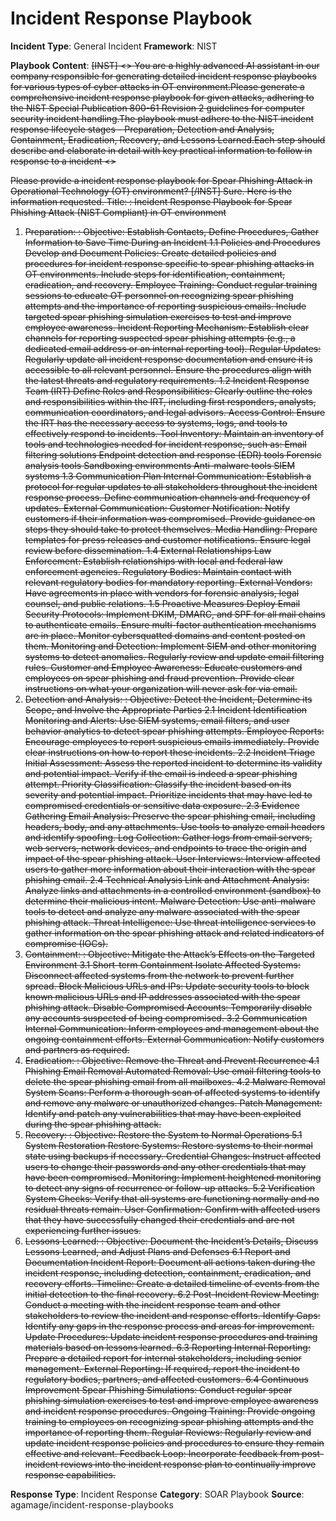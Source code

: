 # Incident Response Playbook

**Incident Type**: General Incident
**Framework**: NIST

**Playbook Content**:
<s>[INST] <<SYS>>
You are a highly advanced AI assistant in our company responsible for generating detailed incident response playbooks for various types of cyber attacks in OT environment.Please generate a comprehensive incident response playbook for given attacks, adhering to the NIST Special Publication 800-61 Revision 2 guidelines for computer security incident handling.The playbook must adhere to the NIST incident response lifecycle stages - Preparation, Detection and Analysis, Containment, Eradication, Recovery, and Lessons Learned.Each step should describe and elaborate in detail with key practical information to follow in response to a incident
<</SYS>>

Please provide a incident response playbook for Spear Phishing Attack in Operational Technology (OT) environment? [/INST] Sure. Here is the information requested.
Title: : Incident Response Playbook for Spear Phishing Attack (NIST Compliant) in OT environment
1. Preparation: : Objective: Establish Contacts, Define Procedures, Gather Information to Save Time During an Incident
1.1 Policies and Procedures
Develop and Document Policies: Create detailed policies and procedures for incident response specific to spear phishing attacks in OT environments. Include steps for identification, containment, eradication, and recovery.
Employee Training:
Conduct regular training sessions to educate OT personnel on recognizing spear phishing attempts and the importance of reporting suspicious emails.
Include targeted spear phishing simulation exercises to test and improve employee awareness.
Incident Reporting Mechanism: Establish clear channels for reporting suspected spear phishing attempts (e.g., a dedicated email address or an internal reporting tool).
Regular Updates: Regularly update all incident response documentation and ensure it is accessible to all relevant personnel. Ensure the procedures align with the latest threats and regulatory requirements.
1.2 Incident Response Team (IRT)
Define Roles and Responsibilities: Clearly outline the roles and responsibilities within the IRT, including first responders, analysts, communication coordinators, and legal advisors.
Access Control: Ensure the IRT has the necessary access to systems, logs, and tools to effectively respond to incidents.
Tool Inventory: Maintain an inventory of tools and technologies needed for incident response, such as:
Email filtering solutions
Endpoint detection and response (EDR) tools
Forensic analysis tools
Sandboxing environments
Anti-malware tools
SIEM systems
1.3 Communication Plan
Internal Communication:
Establish a protocol for regular updates to all stakeholders throughout the incident response process.
Define communication channels and frequency of updates.
External Communication:
Customer Notification: Notify customers if their information was compromised. Provide guidance on steps they should take to protect themselves.
Media Handling: Prepare templates for press releases and customer notifications. Ensure legal review before dissemination.
1.4 External Relationships
Law Enforcement: Establish relationships with local and federal law enforcement agencies.
Regulatory Bodies: Maintain contact with relevant regulatory bodies for mandatory reporting.
External Vendors: Have agreements in place with vendors for forensic analysis, legal counsel, and public relations.
1.5 Proactive Measures
Deploy Email Security Protocols:
Implement DKIM, DMARC, and SPF for all mail chains to authenticate emails.
Ensure multi-factor authentication mechanisms are in place.
Monitor cybersquatted domains and content posted on them.
Monitoring and Detection:
Implement SIEM and other monitoring systems to detect anomalies.
Regularly review and update email filtering rules.
Customer and Employee Awareness:
Educate customers and employees on spear phishing and fraud prevention.
Provide clear instructions on what your organization will never ask for via email.
2. Detection and Analysis: : Objective: Detect the Incident, Determine its Scope, and Involve the Appropriate Parties
2.1 Incident Identification
Monitoring and Alerts: Use SIEM systems, email filters, and user behavior analytics to detect spear phishing attempts.
Employee Reports: Encourage employees to report suspicious emails immediately. Provide clear instructions on how to report these incidents.
2.2 Incident Triage
Initial Assessment: Assess the reported incident to determine its validity and potential impact. Verify if the email is indeed a spear phishing attempt.
Priority Classification: Classify the incident based on its severity and potential impact. Prioritize incidents that may have led to compromised credentials or sensitive data exposure.
2.3 Evidence Gathering
Email Analysis: Preserve the spear phishing email, including headers, body, and any attachments. Use tools to analyze email headers and identify spoofing.
Log Collection: Gather logs from email servers, web servers, network devices, and endpoints to trace the origin and impact of the spear phishing attack.
User Interviews: Interview affected users to gather more information about their interaction with the spear phishing email.
2.4 Technical Analysis
Link and Attachment Analysis: Analyze links and attachments in a controlled environment (sandbox) to determine their malicious intent.
Malware Detection: Use anti-malware tools to detect and analyze any malware associated with the spear phishing attack.
Threat Intelligence: Use threat intelligence services to gather information on the spear phishing attack and related indicators of compromise (IOCs).
3. Containment: : Objective: Mitigate the Attack’s Effects on the Targeted Environment
3.1 Short-term Containment
Isolate Affected Systems: Disconnect affected systems from the network to prevent further spread.
Block Malicious URLs and IPs: Update security tools to block known malicious URLs and IP addresses associated with the spear phishing attack.
Disable Compromised Accounts: Temporarily disable any accounts suspected of being compromised.
3.2 Communication
Internal Communication: Inform employees and management about the ongoing containment efforts.
External Communication: Notify customers and partners as required.
4. Eradication: : Objective: Remove the Threat and Prevent Recurrence
4.1 Phishing Email Removal
Automated Removal: Use email filtering tools to delete the spear phishing email from all mailboxes.
4.2 Malware Removal
System Scans: Perform a thorough scan of affected systems to identify and remove any malware or unauthorized changes.
Patch Management: Identify and patch any vulnerabilities that may have been exploited during the spear phishing attack.
5. Recovery: : Objective: Restore the System to Normal Operations
5.1 System Restoration
Restore Systems: Restore systems to their normal state using backups if necessary.
Credential Changes: Instruct affected users to change their passwords and any other credentials that may have been compromised.
Monitoring: Implement heightened monitoring to detect any signs of recurrence or follow-up attacks.
5.2 Verification
System Checks: Verify that all systems are functioning normally and no residual threats remain.
User Confirmation: Confirm with affected users that they have successfully changed their credentials and are not experiencing further issues.
6. Lessons Learned: : Objective: Document the Incident’s Details, Discuss Lessons Learned, and Adjust Plans and Defenses
6.1 Report and Documentation
Incident Report: Document all actions taken during the incident response, including detection, containment, eradication, and recovery efforts.
Timeline: Create a detailed timeline of events from the initial detection to the final recovery.
6.2 Post-Incident Review
Meeting: Conduct a meeting with the incident response team and other stakeholders to review the incident and response efforts.
Identify Gaps: Identify any gaps in the response process and areas for improvement.
Update Procedures: Update incident response procedures and training materials based on lessons learned.
6.3 Reporting
Internal Reporting: Prepare a detailed report for internal stakeholders, including senior management.
External Reporting: If required, report the incident to regulatory bodies, partners, and affected customers.
6.4 Continuous Improvement
Spear Phishing Simulations: Conduct regular spear phishing simulation exercises to test and improve employee awareness and incident response procedures.
Ongoing Training: Provide ongoing training to employees on recognizing spear phishing attempts and the importance of reporting them.
Regular Reviews: Regularly review and update incident response policies and procedures to ensure they remain effective and relevant.
Feedback Loop: Incorporate feedback from post-incident reviews into the incident response plan to continually improve response capabilities.</s>



**Response Type**: Incident Response
**Category**: SOAR Playbook
**Source**: agamage/incident-response-playbooks
